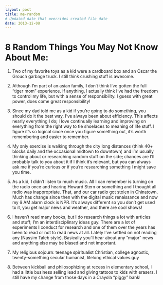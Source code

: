```yaml
---
layout: post
title: me-random
# Updated date that overrides created file date
date: 2013-12-08
---
```


# 8 Random Things You May Not Know About Me:

1. Two of my favorite toys as a kid were a cardboard box and an Oscar the Grouch garbage truck. I still think crushing stuff is awesome.

2. Although I’m part of an asian family, I don’t think I’ve gotten the full “tiger mom” experience. If anything, I actually think I’ve had the freedom to control my life, but with a sense of responsibility. I guess with great power, does come great responsibility!

3. Since my dad told me as a kid if you’re going to do something, you should do it the best way, I’ve always been about efficiency. This affects nearly everything I do; I love continually learning and improving on everything from the right way to tie shoelaces to meaning of life stuff. I figure it’s so logical since once you figure something out, it’s worth remembering and easier to remember.

4. My only exercise is walking through the city long distances (think 40+ blocks daily and the occasional midtown to downtown) and I’m usually thinking about or researching random stuff on the side; chances are I’ll probably talk to you about it if I think it’s relevant, but you can always ask me if you’re curious or if you’re researching something I might save you time.

5. As a kid, I didn’t listen to much music. All I can remember is turning on the radio once and hearing Howard Stern or something and I thought all radio was inappropriate. That, and our car radio got stolen in Chinatown. Much has change since then with the digital music renaissance and now my 6 AM alarm clock is NPR. It’s always different so you don’t get used to it, you get major news and weather, and there are cool shows!

6. I haven’t read many books, but I do research things a lot with articles and stuff; I’m an interdisciplinary ideas guy. There are a lot of experiments I conduct for research and one of them over the years has been to read or not to read news at all. Lately I’ve settled on not reading any (Nassim Taleb style). Basically you’ll hear about any “major” news and anything else may be biased and not important.

7. My religious sojourn: teenage spiritualist Christian, college agnostic, twenty-something secular humanist, lifelong ethical values guy

8. Between kickball and philosophizing at recess in elementary school, I had a little business selling lead and giving tattoos to kids with erasers. I still have my change from those days in a Crayola “piggy” bank! 
